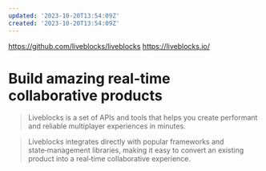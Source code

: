 ```yaml
---
updated: '2023-10-20T13:54:09Z'
created: '2023-10-20T13:54:09Z'
---
```

https://github.com/liveblocks/liveblocks
https://liveblocks.io/

# Build amazing real‑time collaborative products

> Liveblocks is a set of APIs and tools that helps you create performant and reliable multiplayer experiences in minutes.

> Liveblocks integrates directly with popular frameworks and state‑management libraries, making it easy to convert an existing product into a real‑time collaborative experience.